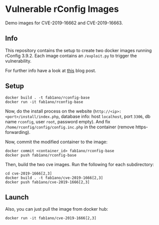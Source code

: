 Vulnerable rConfig Images
=========================

Demo images for CVE-2019-16662 and CVE-2019-16663.

## Info

This repository contains the setup to create two docker images running rConfig 3.9.2.
Each image contains an `/exploit.py` to trigger the vulnerability.

For further info have a look at [this](https://www.sudokaikan.com/2019/11/cve-2019-16662-cve-2019-16663.html) blog post.

## Setup

```
docker build . -t fab1ano/rconfig-base
docker run -it fab1ano/rconfig-base
```

Now, do the install process on the website (`http://<ip>:<port>/install/index.php`, database info: host `localhost`, port `3306`, db name `rconfig`, user `root`, password empty).
And fix `/home/rconfig/config/config.inc.php` in the container (remove https-forwarding).

Now, commit the modified container to the image:

```
docker commit <container_id> fab1ano/rconfig-base
docker push fab1ano/rconfig-base
```

Then, build the two cve images.
Run the following for each subdirectory:

```
cd cve-2019-1666[2,3]
docker build . -t fab1ano/cve-2019-1666[2,3]
docker push fab1ano/cve-2019-1666[2,3]
```

## Launch

Also, you can just pull the image from docker hub:

```
docker run -it fab1ano/cve-2019-1666[2,3]
```
